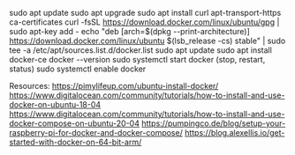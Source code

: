 sudo apt update
sudo apt upgrade
sudo apt install curl apt-transport-https ca-certificates
curl -fsSL https://download.docker.com/linux/ubuntu/gpg | sudo apt-key add -
echo "deb [arch=$(dpkg --print-architecture)] https://download.docker.com/linux/ubuntu $(lsb_release -cs) stable" | sudo tee -a /etc/apt/sources.list.d/docker.list
sudo apt update
sudo apt install docker-ce
docker --version
sudo systemctl start docker (stop, restart, status)
sudo systemctl enable docker

Resources:
https://pimylifeup.com/ubuntu-install-docker/
https://www.digitalocean.com/community/tutorials/how-to-install-and-use-docker-on-ubuntu-18-04
https://www.digitalocean.com/community/tutorials/how-to-install-and-use-docker-compose-on-ubuntu-20-04
https://pumpingco.de/blog/setup-your-raspberry-pi-for-docker-and-docker-compose/
https://blog.alexellis.io/get-started-with-docker-on-64-bit-arm/
